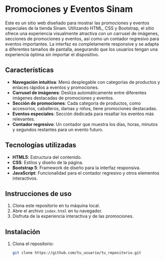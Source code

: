 # Promociones y Eventos Sinam

Este es un sitio web diseñado para mostrar las promociones y eventos especiales de la tienda Sinam. Utilizando HTML, CSS y Bootstrap, el sitio ofrece una experiencia visualmente atractiva con un carrusel de imágenes, secciones de promociones y eventos, así como un contador regresivo para eventos importantes. La interfaz es completamente responsive y se adapta a diferentes tamaños de pantalla, asegurando que los usuarios tengan una experiencia óptima sin importar el dispositivo.

## Características

- **Navegación intuitiva**: Menú desplegable con categorías de productos y enlaces rápidos a eventos y promociones.
- **Carrusel de imágenes**: Desliza automáticamente entre diferentes imágenes destacadas de promociones y eventos.
- **Sección de promociones**: Cada categoría de productos, como accesorios, caballeros, damas y niños, tiene promociones destacadas.
- **Eventos especiales**: Sección dedicada para resaltar los eventos más relevantes.
- **Contador regresivo**: Un contador que muestra los días, horas, minutos y segundos restantes para un evento futuro.

## Tecnologías utilizadas

- **HTML5**: Estructura del contenido.
- **CSS**: Estilos y diseño de la página.
- **Bootstrap 5**: Framework de diseño para la interfaz responsiva.
- **JavaScript**: Funcionalidad para el contador regresivo y otros elementos interactivos.

## Instrucciones de uso

1. Clona este repositorio en tu máquina local.
2. Abre el archivo `index.html` en tu navegador.
3. Disfruta de la experiencia interactiva y de las promociones.


## Instalación

1. Clona el repositorio:

   ```bash
   git clone https://github.com/tu_usuario/tu_repositorio.git
